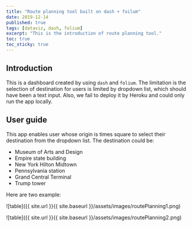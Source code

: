 ```yaml
---
title: "Route planning tool built on dash + foilum"
date: 2019-12-14
published: true
tags: [dataviz, dash, folium]
excerpt: "This is the introduction of route planning tool."
toc: true
toc_sticky: true
---
```


## Introduction

This is a dashboard created by using `dash` and `folium`. The limitation is the selection of destination for users is limited by dropdown list, which should have been a text input. Also, we fail to deploy it by Heroku and could only run the app locally.

## User guide

This app enables user whose origin is times square to select their destination from the dropdown list. The destination could be:
- Museum of Arts and Design
- Empire state building
- New York Hilton Midtown
- Pennsylvania station
- Grand Central Terminal
- Trump tower

Here are two example:

![table]({{ site.url }}{{ site.baseurl }}/assets/images/routePlanning1.png)

![table]({{ site.url }}{{ site.baseurl }}/assets/images/routePlanning2.png)
